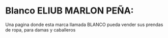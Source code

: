 # Blanco ELIUB MARLON PEÑA:
Una pagina donde esta marca llamada BLANCO pueda vender sus prendas de ropa, para damas y caballeros
